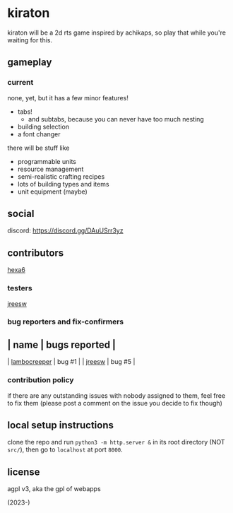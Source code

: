 # kiraton

kiraton will be a 2d rts game inspired by achikaps, so play that
while you're waiting for this.

## gameplay

### current 
none, yet, but it has a few minor features!
 - tabs!
   - and subtabs, because you can never have too much nesting
 - building selection
 - a font changer

there will be stuff like
 - programmable units
 - resource management
 - semi-realistic crafting recipes
 - lots of building types and items
 - unit equipment (maybe)

## social

discord: https://discord.gg/DAuUSrr3yz

## contributors

[hexa6](https://github.com/hexathe6)

### testers

[jreesw](https://github.com/jreesw)

### bug reporters and fix-confirmers

| name | bugs reported |
------------------------
| [lambocreeper](https://github.com/lambocreeper) | bug #1 |
| [jreesw](https://github.com/jreesw) | bug #5 |

### contribution policy

if there are any outstanding issues with nobody assigned to them, feel
free to fix them (please post a comment on the issue you decide to fix though)

## local setup instructions

clone the repo and run `python3 -m http.server &` in its root directory (NOT `src/`), then go to `localhost` at port `8000`.

## license

agpl v3, aka the gpl of webapps

(2023-)
